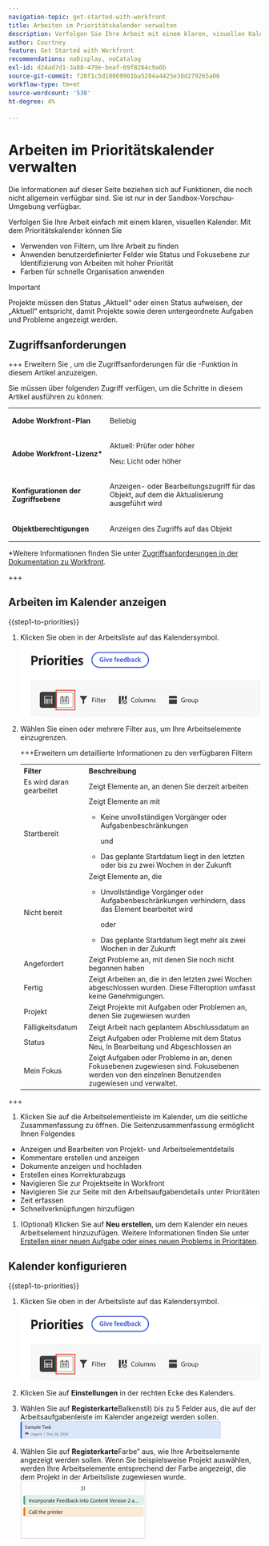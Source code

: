 ```yaml
---
navigation-topic: get-started-with-workfront
title: Arbeiten im Prioritätskalender verwalten
description: Verfolgen Sie Ihre Arbeit mit einem klaren, visuellen Kalender.
author: Courtney
feature: Get Started with Workfront
recommendations: noDisplay, noCatalog
exl-id: d24ad7d1-3a88-479e-beaf-69f8264c9a6b
source-git-commit: f20f1c5d10869901ba5284a4425e38d279265a06
workflow-type: tm+mt
source-wordcount: '538'
ht-degree: 4%

---
```


# Arbeiten im Prioritätskalender verwalten

<span class="preview">Die Informationen auf dieser Seite beziehen sich auf Funktionen, die noch nicht allgemein verfügbar sind. Sie ist nur in der Sandbox-Vorschau-Umgebung verfügbar.</span>

Verfolgen Sie Ihre Arbeit einfach mit einem klaren, visuellen Kalender. Mit dem Prioritätskalender können Sie

* Verwenden von Filtern, um Ihre Arbeit zu finden
* Anwenden benutzerdefinierter Felder wie Status und Fokusebene zur Identifizierung von Arbeiten mit hoher Priorität
* Farben für schnelle Organisation anwenden

>[!IMPORTANT]
>
>Projekte müssen den Status „Aktuell“ oder einen Status aufweisen, der „Aktuell“ entspricht, damit Projekte sowie deren untergeordnete Aufgaben und Probleme angezeigt werden.


## Zugriffsanforderungen

+++ Erweitern Sie , um die Zugriffsanforderungen für die -Funktion in diesem Artikel anzuzeigen.

Sie müssen über folgenden Zugriff verfügen, um die Schritte in diesem Artikel ausführen zu können:

<table style="table-layout:auto"> 
 <col> 
 </col> 
 <col> 
 </col> 
 <tbody> 
  <tr> 
   <td role="rowheader"><strong>Adobe Workfront-Plan</strong></td> 
   <td> <p>Beliebig</p> </td> 
  </tr> 
  <tr> 
   <td role="rowheader"><strong>Adobe Workfront-Lizenz*</strong></td> 
   <td> 
   <p>Aktuell: Prüfer oder höher</p>
   <p>Neu: Licht oder höher</p> 
   </td> 
  </tr> 
  <tr> 
   <td role="rowheader"><strong>Konfigurationen der Zugriffsebene</strong></td> 
   <td> <p>Anzeigen- oder Bearbeitungszugriff für das Objekt, auf dem die Aktualisierung ausgeführt wird</p></td> 
  </tr> 
  <tr> 
   <td role="rowheader"><strong>Objektberechtigungen</strong></td> 
   <td> <p>Anzeigen des Zugriffs auf das Objekt</p></td> 
  </tr> 
 </tbody> 
</table>

*Weitere Informationen finden Sie unter [Zugriffsanforderungen in der Dokumentation zu Workfront](/help/quicksilver/administration-and-setup/add-users/access-levels-and-object-permissions/access-level-requirements-in-documentation.md).

+++

## Arbeiten im Kalender anzeigen

{{step1-to-priorities}}

1. Klicken Sie oben in der Arbeitsliste auf das Kalendersymbol.
   ![Kalendersymbol](assets/calendar-tab.png)
1. Wählen Sie einen oder mehrere Filter aus, um Ihre Arbeitselemente einzugrenzen.

   +++Erweitern um detaillierte Informationen zu den verfügbaren Filtern
   <table>
    <tbody>
    <tr>
    <th>Filter</th>
    <th>Beschreibung</th>
    </tr>
        <tr>
        <td>Es wird daran gearbeitet</td>
        <td>Zeigt Elemente an, an denen Sie derzeit arbeiten</td>
        </tr>
        <tr>
        <td>Startbereit</td>
        <td>Zeigt Elemente an mit 
        <ul>
        <li>Keine unvollständigen Vorgänger oder Aufgabenbeschränkungen</li>
        <p>und</p>
        <li>Das geplante Startdatum liegt in den letzten oder bis zu zwei Wochen in der Zukunft</li>
        </ul>
        </td>
        </tr>
        <tr>
        <td>Nicht bereit</td>
        <td>Zeigt Elemente an, die
        <ul>
        <li>Unvollständige Vorgänger oder Aufgabenbeschränkungen verhindern, dass das Element bearbeitet wird</li>
        <p>oder</p>
        <li>Das geplante Startdatum liegt mehr als zwei Wochen in der Zukunft</li>
        </ul>
        </td>
        </tr>
        <tr>
        <td>Angefordert</td>
        <td>Zeigt Probleme an, mit denen Sie noch nicht begonnen haben</td>
        </tr>
        <td>Fertig</td>
        <td>Zeigt Arbeiten an, die in den letzten zwei Wochen abgeschlossen wurden. Diese Filteroption umfasst keine Genehmigungen.</td>
        </tr>
        <tr>
        <td>Projekt</td>
        <td>Zeigt Projekte mit Aufgaben oder Problemen an, denen Sie zugewiesen wurden</td>
        </tr>
        <tr>
        <td>Fälligkeitsdatum</td>
        <td>Zeigt Arbeit nach geplantem Abschlussdatum an</td>
        </tr>
        <tr>
        <td>Status</td>
        <td>Zeigt Aufgaben oder Probleme mit dem Status Neu, In Bearbeitung und Abgeschlossen an</td>
        </tr>
        <tr>
        <td>Mein Fokus</td>
        <td>Zeigt Aufgaben oder Probleme in an, denen Fokusebenen zugewiesen sind. Fokusebenen werden von den einzelnen Benutzenden zugewiesen und verwaltet.</td>
        </tr>
    </tbody>
    </table>

+++

1. Klicken Sie auf die Arbeitselementleiste im Kalender, um die seitliche Zusammenfassung zu öffnen. Die Seitenzusammenfassung ermöglicht Ihnen Folgendes

* Anzeigen und Bearbeiten von Projekt- und Arbeitselementdetails
* Kommentare erstellen und anzeigen
* Dokumente anzeigen und hochladen
* Erstellen eines Korrekturabzugs
* Navigieren Sie zur Projektseite in Workfront
* Navigieren Sie zur Seite mit den Arbeitsaufgabendetails unter Prioritäten
* Zeit erfassen
* Schnellverknüpfungen hinzufügen

1. (Optional) Klicken Sie auf **Neu erstellen**, um dem Kalender ein neues Arbeitselement hinzuzufügen. Weitere Informationen finden Sie unter [Erstellen einer neuen Aufgabe oder eines neuen Problems in Prioritäten](/help/quicksilver/workfront-basics/priorities/create-task-issue-priorities.md).

## Kalender konfigurieren

{{step1-to-priorities}}

1. Klicken Sie oben in der Arbeitsliste auf das Kalendersymbol.
   ![Kalendersymbol](assets/calendar-tab.png)
1. Klicken Sie auf **Einstellungen** in der rechten Ecke des Kalenders.

1. Wählen Sie auf **Registerkarte**Balkenstil) bis zu 5 Felder aus, die auf der Arbeitsaufgabenleiste im Kalender angezeigt werden sollen.
   ![Musterleiste](assets/sample-task-for-field-config.png)

1. Wählen Sie auf **Registerkarte**Farbe“ aus, wie Ihre Arbeitselemente angezeigt werden sollen. Wenn Sie beispielsweise Projekt auswählen, werden Ihre Arbeitselemente entsprechend der Farbe angezeigt, die dem Projekt in der Arbeitsliste zugewiesen wurde.
   ![Beispielfarbprojekt](assets/sample-calendar-projects.png)
